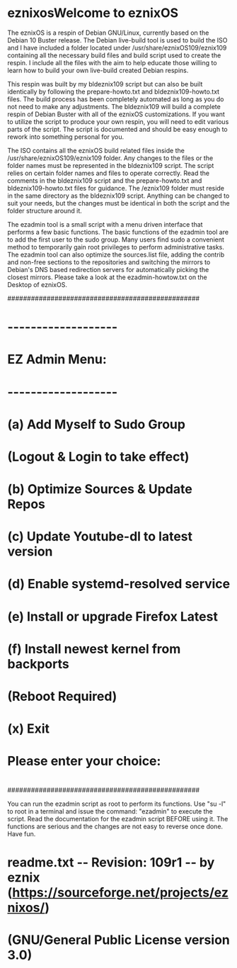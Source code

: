 # eznixosWelcome to eznixOS

The eznixOS is a respin of Debian GNU/Linux, currently based on the Debian 10 Buster release. The Debian live-build tool is used to build the ISO and I have included a folder located under /usr/share/eznixOS109/eznix109 containing all the necessary build files and build script used to create the respin. I include all the files with the aim to help educate those willing to learn how to build your own live-build created Debian respins.

This respin was built by my bldeznix109 script but can also be built identically by following the prepare-howto.txt and bldeznix109-howto.txt files. The build process has been completely automated as long as you do not need to make any adjustments. The bldeznix109 will build a complete respin of Debian Buster with all of the eznixOS customizations. If you want to utilize the script to produce your own respin, you will need to edit various parts of the script. The script is documented and should be easy enough to rework into something personal for you.

The ISO contains all the eznixOS build related files inside the /usr/share/eznixOS109/eznix109 folder. Any changes to the files or the folder names must be represented in the bldeznix109 script. The script relies on certain folder names and files to operate correctly. Read the comments in the bldeznix109 script and the prepare-howto.txt and bldeznix109-howto.txt files for guidance. The /eznix109 folder must reside in the same directory as the bldeznix109 script. Anything can be changed to suit your needs, but the changes must be identical in both the script and the folder structure around it.

The ezadmin tool is a small script with a menu driven interface that performs a few basic functions. The basic functions of the ezadmin tool are to add the first user to the sudo group. Many users find sudo a convenient method to temporarily gain root privileges to perform administrative tasks. The ezadmin tool can also optimize the sources.list file, adding the contrib and non-free sections to the repositories and switching the mirrors to Debian's DNS based redirection servers for automatically picking the closest mirrors. Please take a look at the ezadmin-howtow.txt on the Desktop of eznixOS.

#################################################
#                                               #
# -------------------                           #
#  EZ Admin Menu:                               #
# -------------------                           #
#                                               #
#  (a) Add Myself to Sudo Group                 #
#       (Logout & Login to take effect)         #
#  (b) Optimize Sources	& Update Repos          #
#  (c) Update Youtube-dl to latest version      #
#  (d) Enable systemd-resolved service          #
#  (e) Install or upgrade Firefox Latest        #
#  (f) Install newest kernel from backports     #
#       (Reboot Required)                       #
#                                               #
#  (x) Exit                                     #
#                                               #
# Please enter your choice:                     #
#                                               #
#################################################

You can run the ezadmin script as root to perform its functions. Use "su -l" to root in a terminal and issue the command: "ezadmin" to execute the script. Read the documentation for the ezadmin script BEFORE using it. The functions are serious and the changes are not easy to reverse once done. Have fun.


# readme.txt -- Revision: 109r1 -- by eznix (https://sourceforge.net/projects/eznixos/)
# (GNU/General Public License version 3.0)
